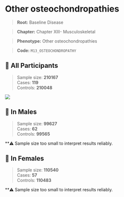 # Other osteochondropathies

> **Root:** Baseline Disease  

> **Chapter:** Chapter XIII- Musculoskeletal  

> **Phenotype:** Other osteochondropathies  

> **Code:** `M13_OSTEOCHONDROPATHY`

## 🧪 All Participants  
> Sample size: **210167**  
> Cases: **119**  
> Controls: **210048**
<img src="/Disease/Figures/ALL/Incidence/M13_OSTEOCHONDROPATHY.png"/>
<CsvTable src="/public/Disease/Data/ALL/Incidence/COX_M13_OSTEOCHONDROPATHY.csv" label="🔍 View full results" />

## 👨 In Males  
> Sample size: **99627**  
> Cases: **62**  
> Controls: **99565**

**⚠️ Sample size too small to interpret results reliably.


## 👩 In Females  
> Sample size: **110540**  
> Cases: **57**  
> Controls: **110483**

**⚠️ Sample size too small to interpret results reliably.

